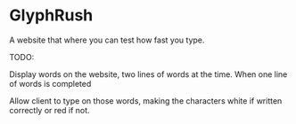 # GlyphRush

A website that where you can test how fast you type.


TODO: 

Display words on the website, two lines of words at the time.
When one line of words is completed

Allow client to type on those words, making the characters white if written correctly or red if not.
